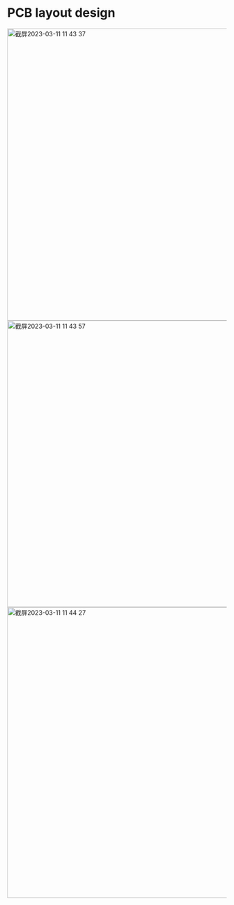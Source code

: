 # PCB layout design
<img width="670" alt="截屏2023-03-11 11 43 37" src="https://user-images.githubusercontent.com/98502940/224496809-98bc5e6d-c84a-41ad-b7fd-1a8221d8a961.png">
<img width="657" alt="截屏2023-03-11 11 43 57" src="https://user-images.githubusercontent.com/98502940/224496815-bf60ba89-1066-4f5d-987e-75f6c764066c.png">
<img width="667" alt="截屏2023-03-11 11 44 27" src="https://user-images.githubusercontent.com/98502940/224496816-1c3afecb-e7b8-414a-9bc8-745399cafb2d.png">
